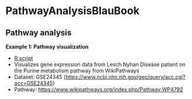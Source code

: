 # PathwayAnalysisBlauBook

## Pathway analysis

**Example 1: Pathway visualization**
* [R script](https://github.com/BiGCAT-UM/PathwayAnalysisBlauBook/blob/master/PathwayAnalysis/PathwayVisualization.R)
* Visualizes gene expression data from Lesch Nyhan Disease patient on the Purine metabolism pathway from WikiPathways 
* Dataset: GSE24345 (https://www.ncbi.nlm.nih.gov/geo/query/acc.cgi?acc=GSE24345)
* Pathway: https://www.wikipathways.org/index.php/Pathway:WP4792
